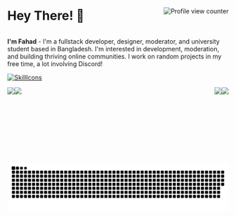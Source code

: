 <div style="display:flex; justify-content:space-between; align-items:center;">
  <h1>Hey There! 👋</h1>
  <p><img src="https://komarev.com/ghpvc/?username=fahadbinhussain&style=flat-square&color=blueviolet" alt="Profile view counter"></p>
</div>

**I'm Fahad** - I'm a fullstack developer, designer, moderator, and university student based in Bangladesh. I'm interested in development, moderation, and building thriving online communities. I work on random projects in my free time, a lot involving Discord!

[![SkillIcons](https://skillicons.dev/icons?i=py,js,vscode,stackoverflow,powershell,django,discord,html,css,github,git,linux,gitlab,regex,xd,workers,wordpress,visualstudio,unreal,unity,twitter,sqlite,raspberrypi,pr,ps,netlify,matlab,linkedin,instagram,ai,heroku,githubactions,figma,dotnet,codepen,bash,androidstudio)](https://skillicons.dev)<br/>

<div>
  <img height="170" align="left" src="https://github-readme-stats.vercel.app/api?username=fahadbinhussain&show_icons=true&theme=radical" />
  <img height="170" align="right" src="https://github-readme-stats.vercel.app/api/top-langs/?username=fahadbinhussain&theme=radical&layout=compact" />
  <img height="170" align="left" src="https://github-readme-streak-stats.herokuapp.com/?user=fahadbinhussain&theme=radical&date_format=M%20j[%2C%20Y]" />
  <img height="170" align="right" src="https://github-profile-trophy.vercel.app/?username=fahadbinhussain&theme=dracula&column=4" />
</div>

<picture>
  <source media="(prefers-color-scheme: dark)" srcset="https://raw.githubusercontent.com/FahadBinHussain/FahadBinHussain/output/github-contribution-grid-snake-dark.svg">
  <source media="(prefers-color-scheme: light)" srcset="https://raw.githubusercontent.com/FahadBinHussain/FahadBinHussain/output/github-contribution-grid-snake.svg">
  <img alt="github contribution grid snake animation" src="https://raw.githubusercontent.com/FahadBinHussain/FahadBinHussain/output/github-contribution-grid-snake.svg">
</picture>

<!-- -->